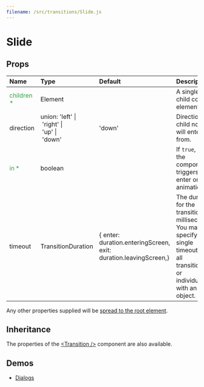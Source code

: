 ```yaml
---
filename: /src/transitions/Slide.js
---
```


<!--- This documentation is automatically generated, do not try to edit it. -->

# Slide



## Props

| Name | Type | Default | Description |
|:-----|:-----|:--------|:------------|
| <span style="color: #31a148">children *</span> | Element |  | A single child content element. |
| direction | union:&nbsp;'left'&nbsp;&#124;<br>&nbsp;'right'&nbsp;&#124;<br>&nbsp;'up'&nbsp;&#124;<br>&nbsp;'down'<br> | 'down' | Direction the child node will enter from. |
| <span style="color: #31a148">in *</span> | boolean |  | If `true`, show the component; triggers the enter or exit animation. |
| timeout | TransitionDuration | {  enter: duration.enteringScreen,  exit: duration.leavingScreen,} | The duration for the transition, in milliseconds. You may specify a single timeout for all transitions, or individually with an object. |

Any other properties supplied will be [spread to the root element](/customization/api#spread).

## Inheritance

The properties of the [&lt;Transition /&gt;](https://reactcommunity.org/react-transition-group/#Transition) component are also available.

## Demos

- [Dialogs](/demos/dialogs)

